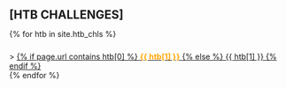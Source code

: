 <h2 style="margin-bottom:0; padding-top: 20px">[HTB CHALLENGES]</h2>

{% for htb in site.htb_chls %}
<div style="padding-top:10px">
  > <a href="{{ site.url }}/chals/htb/challenges.html#{{ htb[0] }}">
  {% if page.url contains htb[0] %}
  <strong style="color:orange">{{ htb[1] }}</strong>
  {% else %}
  {{ htb[1] }}
  {% endif %}
  </a>
</div>
{% endfor %}
